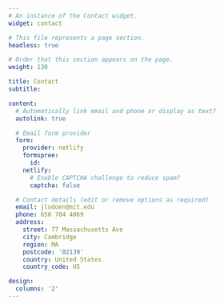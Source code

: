 ```yaml
---
# An instance of the Contact widget.
widget: contact

# This file represents a page section.
headless: true

# Order that this section appears on the page.
weight: 130

title: Contact
subtitle:

content:
  # Automatically link email and phone or display as text?
  autolink: true

  # Email form provider
  form:
    provider: netlify
    formspree:
      id:
    netlify:
      # Enable CAPTCHA challenge to reduce spam?
      captcha: false

  # Contact details (edit or remove options as required)
  email: jlodoen@mit.edu
  phone: 650 704 4069
  address:
    street: 77 Massachusetts Ave
    city: Cambridge
    region: MA
    postcode: '02139'
    country: United States
    country_code: US

design:
  columns: '2'
---
```

